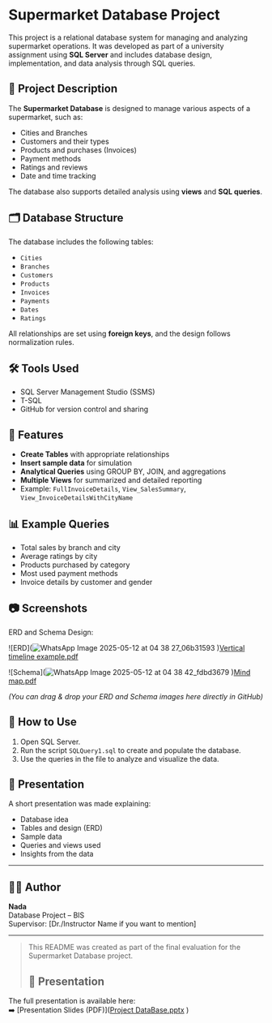 # Supermarket Database Project

This project is a relational database system for managing and analyzing supermarket operations. It was developed as part of a university assignment using **SQL Server** and includes database design, implementation, and data analysis through SQL queries.

## 🧾 Project Description

The **Supermarket Database** is designed to manage various aspects of a supermarket, such as:
- Cities and Branches
- Customers and their types
- Products and purchases (Invoices)
- Payment methods
- Ratings and reviews
- Date and time tracking

The database also supports detailed analysis using **views** and **SQL queries**.

## 🗂️ Database Structure

The database includes the following tables:

- `Cities`
- `Branches`
- `Customers`
- `Products`
- `Invoices`
- `Payments`
- `Dates`
- `Ratings`

All relationships are set using **foreign keys**, and the design follows normalization rules.

## 🛠️ Tools Used

- SQL Server Management Studio (SSMS)
- T-SQL
- GitHub for version control and sharing

## 💾 Features

- **Create Tables** with appropriate relationships
- **Insert sample data** for simulation
- **Analytical Queries** using GROUP BY, JOIN, and aggregations
- **Multiple Views** for summarized and detailed reporting
- Example: `FullInvoiceDetails`, `View_SalesSummary`, `View_InvoiceDetailsWithCityName`

## 📊 Example Queries

- Total sales by branch and city
- Average ratings by city
- Products purchased by category
- Most used payment methods
- Invoice details by customer and gender

## 📷 Screenshots

ERD and Schema Design:

![ERD](![WhatsApp Image 2025-05-12 at 04 38 27_06b31593](https://github.com/user-attachments/assets/900a83ad-815d-4b0c-9894-e3b49e29624e)
)[Vertical timeline example.pdf](https://github.com/user-attachments/files/20231851/Vertical.timeline.example.pdf)

![Schema](![WhatsApp Image 2025-05-12 at 04 38 42_fdbd3679](https://github.com/user-attachments/assets/566c6ac2-560c-403b-9fde-e5943202bd82)
)[Mind map.pdf](https://github.com/user-attachments/files/20231858/Mind.map.pdf)


*(You can drag & drop your ERD and Schema images here directly in GitHub)*

## 🧪 How to Use

1. Open SQL Server.
2. Run the script `SQLQuery1.sql` to create and populate the database.
3. Use the queries in the file to analyze and visualize the data.

## 🎤 Presentation

A short presentation was made explaining:
- Database idea
- Tables and design (ERD)
- Sample data
- Queries and views used
- Insights from the data

---

## 👩‍💻 Author

**Nada**  
Database Project – BIS  
Supervisor: [Dr./Instructor Name if you want to mention]

---

> This README was created as part of the final evaluation for the Supermarket Database project.
>
> ## 🎤 Presentation

The full presentation is available here:  
➡️ [Presentation Slides (PDF)]([Project DataBase.pptx](https://github.com/user-attachments/files/20231910/Project.DataBase.pptx)
)

